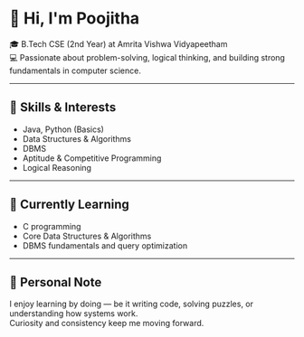 # 👋 Hi, I'm Poojitha

🎓 B.Tech CSE (2nd Year) at Amrita Vishwa Vidyapeetham  
💻 Passionate about problem-solving, logical thinking, and building strong fundamentals in computer science.

---

## 🔧 Skills & Interests

- Java, Python (Basics)  
- Data Structures & Algorithms  
- DBMS  
- Aptitude & Competitive Programming  
- Logical Reasoning

---

## 🌱 Currently Learning

- C programming  
- Core Data Structures & Algorithms  
- DBMS fundamentals and query optimization

---

## 💬 Personal Note

I enjoy learning by doing — be it writing code, solving puzzles, or understanding how systems work.  
Curiosity and consistency keep me moving forward.
